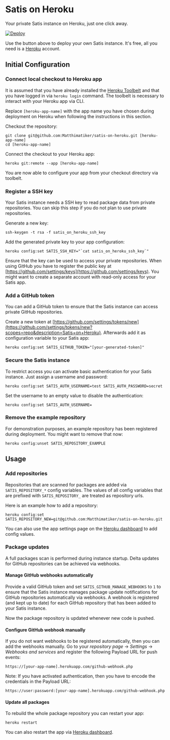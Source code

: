 # Satis on Heroku #

Your private Satis instance on Heroku, just one click away.

[![Deploy](https://www.herokucdn.com/deploy/button.svg)](https://heroku.com/deploy)

Use the button above to deploy your own Satis instance. It's free, all you need is a 
[Heroku](https://heroku.com) account.

## Initial Configuration ##

### Connect local checkout to Heroku app ###

It is assumed that you have already installed the [Heroku Toolbelt](https://toolbelt.heroku.com/) and that 
you have logged in via ``heroku login`` command. The toolbelt is necessary to interact with your Heroku app via CLI.

Replace ``[heroku-app-name]`` with the app name you have chosen during deployment on Heroku when following the
instructions in this section.

Checkout the repository:

    git clone git@github.com:Matthimatiker/satis-on-heroku.git [heroku-app-name]
    cd [heroku-app-name]
    
Connect the checkout to your Heroku app:
    
    heroku git:remote --app [heroku-app-name]

You are now able to configure your app from your checkout directory via toolbelt.

### Register a SSH key ###

Your Satis instance needs a SSH key to read package data from private repositories. You can skip this
step if you do not plan to use private repositories.

Generate a new key:

    ssh-keygen -t rsa -f satis_on_heroku_ssh_key
    
Add the generated private key to your app configuration:
    
    heroku config:set SATIS_SSH_KEY="`cat satis_on_heroku_ssh_key`"
    
Ensure that the key can be used to access your private repositories. When using GitHub you have to register the
public key at [https://github.com/settings/keys](https://github.com/settings/keys). You might want to create
a separate account with read-only access for your Satis app.

### Add a GitHub token ###

You can add a GitHub token to ensure that the Satis instance can access private GitHub repositories.

Create a new token at [https://github.com/settings/tokens/new](https://github.com/settings/tokens/new?scopes=repo&description=Satis+on+Heroku).
Afterwards add it as configuration variable to your Satis app:

    heroku config:set SATIS_GITHUB_TOKEN="[your-generated-token]"

### Secure the Satis instance ###

To restrict access you can activate basic authentication for your Satis instance. Just assign a username and password:

    heroku config:set SATIS_AUTH_USERNAME=test SATIS_AUTH_PASSWORD=secret
    
Set the username to an empty value to disable the authentication:
    
    heroku config:set SATIS_AUTH_USERNAME=

### Remove the example repository ###

For demonstration purposes, an example repository has been registered during deployment. You might want 
to remove that now:

    heroku config:unset SATIS_REPOSITORY_EXAMPLE

## Usage ##

### Add repositories ###

Repositories that are scanned for packages are added via ``SATIS_REPOSITORY_*`` config variables. The values
of all config variables that are prefixed with ``SATIS_REPOSITORY_`` are treated as repository urls.

Here is an example how to add a repository:

    heroku config:set SATIS_REPOSITORY_NEW=git@github.com:Matthimatiker/satis-on-heroku.git

You can also use the app settings page on the [Heroku dashboard](https://dashboard.heroku.com) to add config values.

### Package updates ###

A full packages scan is performed during instance startup. Delta updates for GitHub repositories
can be achieved via webhooks.

#### Manage GitHub webhooks automatically ####

Provide a valid GitHub token and set ``SATIS_GITHUB_MANAGE_WEBHOOKS`` to ``1`` to ensure that the
Satis instance manages package update notifications for GitHub repositories automatically via webhooks.
A webhook is registered (and kept up to date) for each GitHub repository that has been added to
your Satis instance.

Now the package repository is updated whenever new code is pushed.

#### Configure GitHub webhook manually ####

If you do not want webhooks to be registered automatically, then you can add the webhooks manually.
Go to your *repository page* -> *Settings* -> *Webhooks and services* and register the following Payload URL
for push events:

    https://[your-app-name].herokuapp.com/github-webhook.php

Note: If you have activated authentication, then you have to encode the credentials in the Payload URL:

    https://user:password:[your-app-name].herokuapp.com/github-webhook.php

#### Update all packages ####

To rebuild the whole package repository you can restart your app:

    heroku restart
    
You can also restart the app via [Heroku dashboard](https://dashboard.heroku.com).
